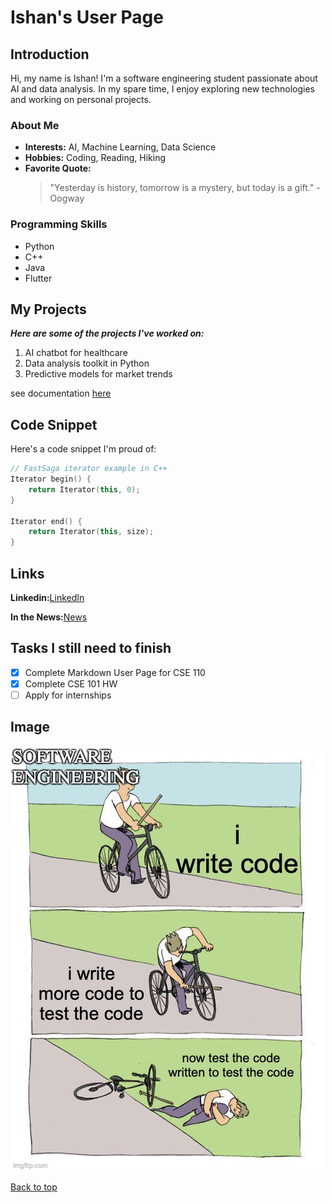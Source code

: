 # Ishan's User Page

## Introduction

Hi, my name is Ishan! I'm a software engineering student passionate about AI and data analysis. In my spare time, I enjoy exploring new technologies and working on personal projects.

### About Me

- **Interests:** AI, Machine Learning, Data Science
- **Hobbies:** Coding, Reading, Hiking
- **Favorite Quote:**
  > "Yesterday is history, tomorrow is a mystery, but today is a gift." - Oogway

### Programming Skills

- Python
- C++
- Java
- Flutter

## My Projects

***Here are some of the projects I've worked on:***

1. AI chatbot for healthcare
2. Data analysis toolkit in Python
3. Predictive models for market trends

see documentation [here](campus-mobile/README.md)

## Code Snippet

Here's a code snippet I'm proud of:

```cpp
// FastSaga iterator example in C++
Iterator begin() {
    return Iterator(this, 0);
}

Iterator end() {
    return Iterator(this, size);
}
```

## Links

**Linkedin:**[LinkedIn](https://www.linkedin.com/in/ishanvaish/)

**In the News:**[News](https://gulfnews.com/friday/art-people/this-dubai-student-is-building-an-app-to-teach-kids-new-skills-1.2311313)

## Tasks I still need to finish

- [x] Complete Markdown User Page for CSE 110
- [x] Complete CSE 101 HW
- [ ] Apply for internships

## Image
![img](6unvjk.jpg)

[Back to top](#Introduction)
